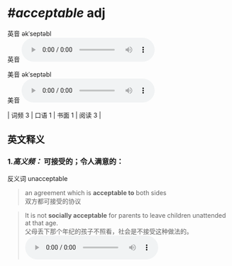 # ***\#acceptable*** adj
英音 əkˈseptəbl  
英音
<audio src="./media/acceptable-B.aac" controls="controls"></audio>

美音 əkˈseptəbl  
美音
<audio src="./media/acceptable.aac" controls="controls"></audio>



| 词频 3 | 口语 1 | 书面 1 | 阅读 3 |  

英文释义
---
### 1.*高义频：* **可接受的；令人满意的：**  
反义词 unacceptable 

 > an agreement which is **acceptable to** both sides  
 > 双方都可接受的协议    

 > It is not **socially acceptable** for parents to leave children unattended at that age.  
 > 父母丢下那个年纪的孩子不照看，社会是不接受这种做法的。    
<audio src="./media/P4 acceptable2.aac" controls="controls"></audio>


